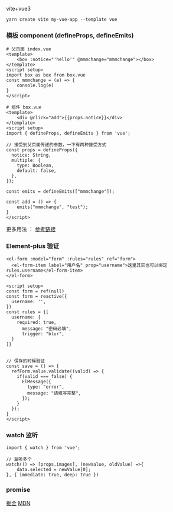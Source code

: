 vite+vue3
```
yarn create vite my-vue-app --template vue
```

### 模板 component (defineProps, defineEmits)
```
# 父页面 index.vue
<template>
    <box :notice="'hello'" @mmmchange="mmmchange"></box>
</template>
<script setup>
import box as box from box.vue
const mmmchange = (e) => {
    console.log(e)
} 
</script>
```

```
# 组件 box.vue
<template>
    <div @click="add">{{props.notice}}</div>
</template>
<script setup>
import { defineProps, defineEmits } from 'vue';

// 接受到父页面传递的参数，一下有两种接受方式
const props = defineProps({
  notice: String,
  multiple: {
    type: Boolean,
    default: false,
  },
});

const emits = defineEmits(["mmmchange"]);

const add = () => {
    emits("mmmchange", "test");
}
</script>
```
更多用法 ： [参考链接](https://juejin.cn/post/7197970175479611451)


### Element-plus 验证
```
<el-form :model="form" :rules="rules" ref="form">
  <el-form-item label="用户名" prop="username">这里其实也可以绑定rules.username</el-form-item>
</el-form>

<script setup>
const form = ref(null)
const form = reactive({
  username: '',
})
const rules = {[
  username: {
    required: true,
      message: "密码必填",
      trigger: "blur",
  }
]}


// 保存的时候验证
const save = () => {
  refForm.value.validate((valid) => {
    if(valid === false) {
      ElMessage({
        type: "error",
        message: "请填写完整",
      });
    }
  });
}
</script>
```

### watch 监听
```
import { watch } from 'vue';

// 监听多个
watch(() => [props.images], (newValue, oldValue) =>{
    data.selected = newValue[0];
}, { immediate: true, deep: true })
```

### promise
[掘金](https://juejin.cn/post/7011755708496478215)
[MDN](https://developer.mozilla.org/zh-CN/docs/Web/JavaScript/Reference/Global_Objects/Promise)